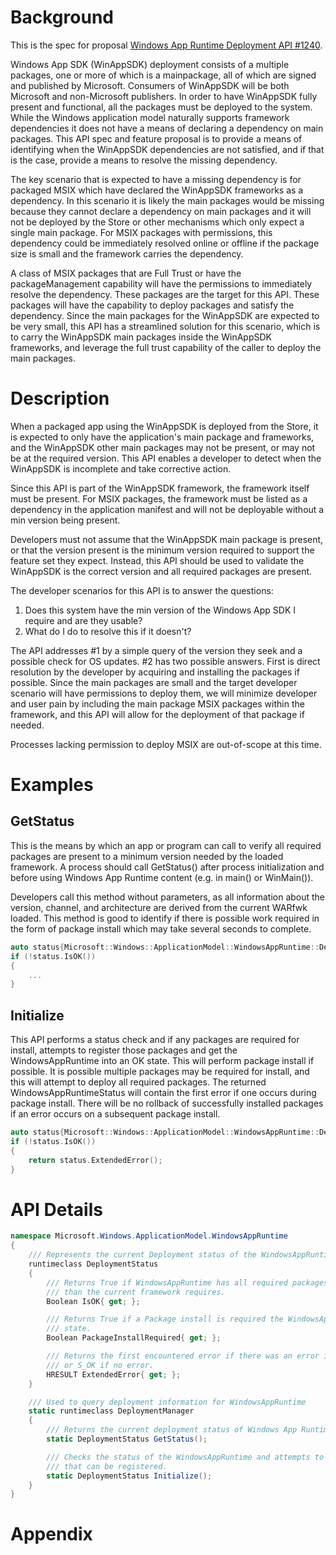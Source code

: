 
# Background

This is the spec for proposal [Windows App Runtime Deployment API #1240](https://github.com/microsoft/WindowsAppSDK/issues/1240).

Windows App SDK (WinAppSDK) deployment consists of a multiple packages, one or more of which is a
mainpackage, all of which are signed and published by Microsoft. Consumers of WinAppSDK will be both
Microsoft and non-Microsoft publishers. In order to have WinAppSDK fully present and functional,
all the packages must be deployed to the system. While the Windows application 
model naturally supports framework dependencies it does not have a means of declaring a dependency
on main packages. This API spec and feature proposal is to provide a means of identifying when
the WinAppSDK dependencies are not satisfied, and if that is the case, provide a means to resolve the
missing dependency.

The key scenario that is expected to have a missing dependency is for packaged MSIX which have
declared the WinAppSDK frameworks as a dependency. In this scenario it is likely the main packages
would be missing because they cannot declare a dependency on main packages and it will not be
deployed by the Store or other mechanisms which only expect a single main package. For MSIX
packages with permissions, this dependency could be immediately resolved online or offline if the
package size is small and the framework carries the dependency.

A class of MSIX packages that are Full Trust or have the packageManagement capability will have
the permissions to immediately resolve the dependency. These packages are the target for this
API. These packages will have the capability to deploy packages and satisfy the dependency.
Since the main packages for the WinAppSDK are expected to be very small, this API has a
streamlined solution for this scenario, which is to carry the WinAppSDK main packages inside
the WinAppSDK frameworks, and leverage the full trust capability of the caller to deploy the main
packages.


# Description

When a packaged app using the WinAppSDK is deployed from the Store, it is expected to only have
the application's main package and frameworks, and the WinAppSDK other main packages may not be
present, or may not be at the required version. This API enables a developer to detect when the
WinAppSDK is incomplete and take corrective action.

Since this API is part of the WinAppSDK framework, the framework itself must be present.
For MSIX packages, the framework must be listed as a dependency in the application manifest and
will not be deployable without a min version being present. 

Developers must not assume that the WinAppSDK main package is present, or that the version
present is the minimum version required to support the feature set they expect. Instead, this API
should be used to validate the WinAppSDK is the correct version and all required packages are present.

The developer scenarios for this API is to answer the questions:
1. Does this system have the min version of the Windows App SDK I require and are they usable?
2. What do I do to resolve this if it doesn't?

The API addresses #1 by a simple query of the version they seek and a possible check for OS
updates. #2 has two possible answers. First is direct resolution by the developer by acquiring and
installing the packages if possible. Since the main packages are small and the target developer
scenario will have permissions to deploy them, we will minimize developer and user pain by
including the main package MSIX packages within the framework, and this API will allow for the
deployment of that package if needed.

Processes lacking permission to deploy MSIX are out-of-scope at this time.

# Examples

## GetStatus

This is the means by which an app or program can call to verify all required packages are present
to a minimum version needed by the loaded framework.  A process should call GetStatus() after
process initialization and before using Windows App Runtime content (e.g. in main() or WinMain()).

Developers call this method without parameters, as all information about the version, channel, and
architecture are derived from the current WARfwk loaded. This method is good to identify if there
is possible work required in the form of package install which may take several seconds to
complete.

```C++
auto status{Microsoft::Windows::ApplicationModel::WindowsAppRuntime::Deployment::GetStatus()};
if (!status.IsOK())
{
    ...
}
```

## Initialize

This API performs a status check and if any packages are required for install, attempts to register
those packages and get the WindowsAppRuntime into an OK state. This will perform package install if
possible. It is possible multiple packages may be required for install, and this will attempt
to deploy all required packages. The returned WindowsAppRuntimeStatus will contain the first error
if one occurs during package install. There will be no rollback of successfully installed packages
if an error occurs on a subsequent package install.


```C++
auto status{Microsoft::Windows::ApplicationModel::WindowsAppRuntime::Deployment::Initialize()};
if (!status.IsOK())
{
    return status.ExtendedError();
}
```


# API Details

```c#
namespace Microsoft.Windows.ApplicationModel.WindowsAppRuntime
{
    /// Represents the current Deployment status of the WindowsAppRuntime
    runtimeclass DeploymentStatus
    {
        /// Returns True if WindowsAppRuntime has all required packages at equal or greater version
        /// than the current framework requires.
        Boolean IsOK{ get; };

        /// Returns True if a Package install is required the WindowsAppRuntime to be in a good
        /// state.
        Boolean PackageInstallRequired{ get; };

        /// Returns the first encountered error if there was an error initializing or getting the status,
        /// or S_OK if no error.
        HRESULT ExtendedError{ get; };
    }

    /// Used to query deployment information for WindowsAppRuntime
    static runtimeclass DeploymentManager
    {
        /// Returns the current deployment status of Windows App Runtime.
        static DeploymentStatus GetStatus();

        /// Checks the status of the WindowsAppRuntime and attempts to register any packages
        /// that can be registered. 
        static DeploymentStatus Initialize();
    }
}
```

# Appendix
